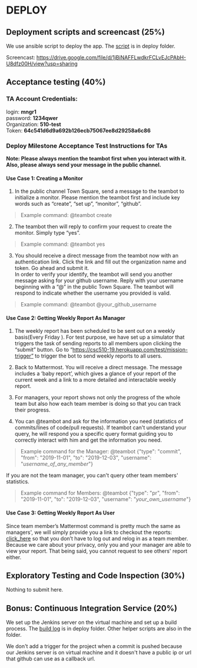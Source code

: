 # DEPLOY

## Deployment scripts and screencast (25%)

We use ansible script to deploy the app. The [script](./deploy/deploy.yml) is in deploy folder.

Screencast:
https://drive.google.com/file/d/1jBiNAFFLwdkrFCLvEJcPAbH-U8dfz00H/view?usp=sharing

## Acceptance testing (40%)

### TA Account Credentials:
login: **mngr1**  
password: **1234qwer**  
Organization: **510-test**  
Token: **64c541d6d9a692b126ecb75067ee8d29258a6c86**  

### Deploy Milestone Acceptance Test Instructions for TAs
**Note: Please always mention the teambot first when you interact with it. Also, please always send your message in the public channel.**  

#### Use Case 1: Creating a Monitor
1. In the public channel Town Square, send a message to the teambot to initialize a monitor. Please mention the teambot first and include key words such as “create”, “set up”, “monitor”, “github”.  
> Example command: @teambot create  

2. The teambot then will reply to confirm your request to create the monitor. Simply type “yes”.  
> Example command: @teambot yes  

3. You should receive a direct message from the teambot now with an authentication link. Click the link and fill out the organization name and token. Go ahead and submit it.  
In order to verify your identify, the teambot will send you another message asking for your github username. Reply with your username beginning with a “@” in the public Town Square. The teambot will respond to indicate whether the username you provided is valid.  
> Example command: @teambot @your_github_username  

#### Use Case 2: Getting Weekly Report As Manager
1. The weekly report has been scheduled to be sent out on a weekly basis(Every Friday ). For test purpose, we have set up a simulator that triggers the task of sending reports to all members upon clicking the “submit” button. Go to 
“https://csc510-19.herokuapp.com/test/mission-trigger” to trigger the bot to send weekly reports to all users.
  
2. Back to Mattermost. You will receive a direct message. The message includes a ‘baby report’, which gives a glance of your report of the current week and a link to a more detailed and interactable weekly report.
  
3. For managers, your report shows not only the progress of the whole team but also how each team member is doing so that you can track their progress.
  
4. You can @teambot and ask for the information you need (statistics of commits/lines of code/pull requests). If teambot can't understand your query, he will respond you a specific query format guiding you to correctly interact with him and get the information you need.  

> Example command for the Manager:  @teambot {"type": "commit", "from": "2019-11-01", "to": "2019-12-03", "username":  "*username_of_any_member*"}

If you are not the team manager, you can't query other team members' statistics.

> Example command for Members:  @teambot {"type": "pr", "from": "2019-11-01", "to": "2019-12-03", "username":  "*your_own_username*"}

#### Use Case 3: Getting Weekly Report As User
Since team member’s Mattermost command is pretty much the same as managers', we will simply provide you a link to checkout the reports: [click_here](https://csc510-mattermost-19.herokuapp.com/user-report/cyuan7/2019-10-22) so that you don’t have to log out and relog in as a team member. 
Because we care about your privacy, only you and your manager are able to view your report. That being said, you cannot request to see others' report either.


## Exploratory Testing and Code Inspection (30%)  
Nothing to submit here.  
  
## Bonus: Continuous Integration Service (20%)
We set up the Jenkins server on the virtual machine and set up a build process. The [build log](./deploy/jenkins.log) is in deploy folder. Other helper scripts are also in the folder.

We don't add a trigger for the project when a commit is pushed because our Jenkins server is on virtual machine and it doesn't have a public ip or url that github can use as a callback url.
